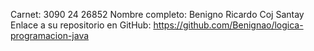 Carnet: 3090 24 26852 Nombre completo: Benigno Ricardo Coj Santay Enlace a su repositorio en GitHub: https://github.com/Benignao/logica-programacion-java
